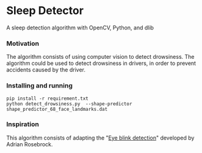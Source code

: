 # Sleep Detector
 A sleep detection algorithm with OpenCV, Python, and dlib

### Motivation
The algorithm consists of using computer vision to detect drowsiness. The algorithm could be used to detect drowsiness in drivers, in order to prevent accidents caused by the driver.

### Installing and running
```
pip install -r requirement.txt
python detect_drowsiness.py  --shape-predictor shape_predictor_68_face_landmarks.dat
```

### Inspiration
This algorithm consists of adapting the "[Eye blink detection](https://www.pyimagesearch.com/2017/04/24/eye-blink-detection-opencv-python-dlib/)" developed by Adrian Rosebrock.
